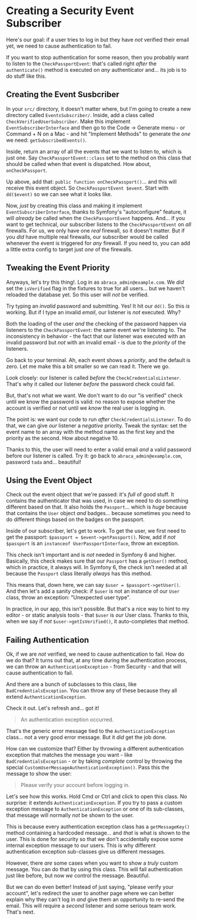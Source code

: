 # Creating a Security Event Subscriber

Here's our goal: if a user tries to log in but they have *not* verified their
email yet, we need to cause authentication to fail.

If you want to stop authentication for some reason, then you probably want to listen
to the `CheckPassportEvent`: that's called right *after* the `authenticate()` method
is executed on *any* authenticator and... its job is to do stuff like this.

## Creating the Event Susbcriber

In your `src/` directory, it doesn't matter where, but I'm going to create a new
directory called `EventsSubscriber/`. Inside, add a class called
`CheckVerifiedUserSubscriber`. Make this implement `EventSubscriberInterface` and
then go to the Code -> Generate menu - or Command + N on a Mac - and hit "Implement
Methods" to generate the *one* we need: `getSubscribedEvents()`.

Inside, return an array of all the events that we want to listen to, which is just
one. Say `CheckPassportEvent::class` set to the method on this class that should be
called when that event is dispatched. How about, `onCheckPassport`.

Up above, add that: `public function onCheckPassport()`... and this will
receive this event object. So `CheckPassportEvent $event`. Start with
`dd($event)` so we can see what it looks like.

Now, *just* by creating this class and making it implement
`EventSubscriberInterface`, thanks to Symfony's "autoconfigure" feature, it will
*already* be called when the `CheckPassportEvent` happens. And... if you want to
get technical, our subscriber listens to the `CheckPassportEvent` on *all*
firewalls. For us, we only have one *real* firewall, so it doesn't matter. But if
you *did* have multiple real firewalls, our subscriber would be called whenever
the event is triggered for *any* firewall. If you need to, you can add a little
extra config to target just *one* of the firewalls.

## Tweaking the Event Priority

Anyways, let's try this thing!. Log in as `abraca_admin@example.com`. We *did* set
the `isVerified` flag in the fixtures to true for all users... but we haven't reloaded
the database yet. So this user will *not* be verified.

Try typing an *invalid* password and submitting. Yes! It hit our `dd()`. So this
*is* working. But if I type an invalid *email*, our listener is *not* executed.
Why?

Both the loading of the user *and* the checking of the password happen via listeners
to the `CheckPassportEvent`: the same event we're listening to. The inconsistency
in behavior - the fact that our listener was executed with an invalid password
but *not* with an invalid email - is due to the *priority* of the listeners.

Go back to your terminal. Ah, each event shows a *priority*, and the default is
zero. Let me make this a bit smaller so we can read it. There we go.

Look closely: our listener is called *before* the `CheckCredentialsListener`. That's
why it called our listener *before* the password check could fail.

But, that's not what we want. We don't want to do our "is verified" check until
we know the password is valid: no reason to expose whether the account is verified
or not until we *know* the real user is logging in.

The point is: we want our code to run *after* `CheckCredentialsListener`. To do
that, we can give *our* listener a *negative* priority. Tweak the syntax: set the
event name to an array with the method name as the first key and the priority
as the second. How about negative 10.

Thanks to this, the user will need to enter a valid email *and* a valid password
before our listener is called. Try it: go back to `abraca_admin@example.com`,
password `tada` and... beautiful!

## Using the Event Object

Check out the event object that we're passed: it's *full* of good stuff. It contains
the authenticator that was used, in case we need to do something different based
on that. It also holds the `Passport`... which is *huge* because that contains the
`User` object *and* badges... because sometimes you need to do different things based
on the badges on the passport.

Inside of our subscriber, let's get to work. To get the user, we first need
to get the passport: `$passport = $event->getPassport()`. Now, add if *not*
`$passport` is an `instanceof UserPassportInterface`, throw an exception.

This check isn't important and is *not* needed in Symfony 6 and higher. Basically,
this check makes sure that our `Passport` has a `getUser()` method, which in
practice, it always will. In Symfony 6, the check isn't needed at all because the
`Passport` class literally *always* has this method.

This means that, down here, we can say `$user = $passport->getUser()`. And then
let's add a sanity check: if `$user` is not an instance of our `User` class,
throw an exception: "Unexpected user type".

In practice, in our app, this isn't possible. But that's a nice way to hint to my editor - or static analysis tools - that `$user` is *our* User class. Thanks to
this, when we say if *not* `$user->getIsVerified()`, it auto-completes that
method.

## Failing Authentication

Ok, if we are *not* verified, we need to cause authentication to fail. How do we
do that? It turns out that, at any time during the authentication process, we can
throw an `AuthenticationException` - from Security - and that will cause
authentication to fail.

And there are a bunch of subclasses to this class, like `BadCredentialsException`.
You can throw any of these because they all extend `AuthenticationException`.

Check it out. Let's refresh and... got it!

> An authentication exception occurred.

That's the generic error message tied to the `AuthenticationException` class...
not a very good error message. But it *did* get the job done.

How can we customize that? Either by throwing a different authentication
exception that matches the message you want - like `BadCredentialsException` - or
by taking *complete* control by throwing the special
`CustomUserMessageAuthenticationException()`. Pass this the message to show the
user:

> Please verify your account before logging in.

Let's see how this works. Hold Cmd or Ctrl and click to open this class. No
surprise: it extends `AuthenticationException`. If you try to pass a custom
exception message to `AuthenticationException` or one of its sub-classes, that
message will normally *not* be shown to the user.

This is because every authentication exception class has a `getMessageKey()`
method containing a hardcoded message... and *that* is what is shown to the user.
This is done for security so that we don't accidentally expose some internal
exception message to our users. This is why different authentication exception
sub-classes give us different messages.

However, there *are* some cases when you want to show a *truly* custom message.
You can do that by using this class. This will fail authentication just like
before, but now *we* control the message. Beautiful.

But we can do even better! Instead of just saying, "please verify your account",
let's redirect the user to another page where we can better explain why they can't
log in *and* give them an opportunity to re-send the email. This will require
a *second* listener and some serious team work. That's next.
